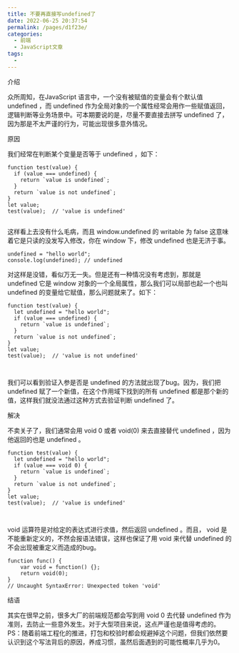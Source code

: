 ```yaml
---
title: 不要再直接写undefined了
date: 2022-06-25 20:37:54
permalink: /pages/d1f23e/
categories:
  - 前端
  - JavaScript文章
tags:
  - 
---
```

介绍

众所周知，在JavaScript 语言中，一个没有被赋值的变量会有个默认值  undefined ，而 undefined  作为全局对象的一个属性经常会用作一些赋值返回，逻辑判断等业务场景中。可本期要说的是，尽量不要直接去拼写 undefined 了，因为那是不太严谨的行为，可能出现很多意外情况。


原因

我们经常在判断某个变量是否等于 undefined ，如下：

```
function test(value) {
  if (value === undefined) {
    return `value is undefined`;
  }
  return `value is not undefined`;
}
let value;
test(value);  // 'value is undefined'


```

这样看上去没有什么毛病，而且 window.undefined 的 writable 为 false 这意味着它是只读的没发写入修改，你在 window 下，修改 undefined 也是无济于事。


```
undefined = "hello world";
console.log(undefined); // undefined
```

对这样是没错，看似万无一失。但是还有一种情况没有考虑到，那就是 undefined 它是 window 对象的一个全局属性，那么我们可以局部也起一个也叫 undefined 的变量给它赋值，那么问题就来了。如下：

```
function test(value) {
  let undefined = "hello world";
  if (value === undefined) {
    return `value is undefined`;
  }
  return `value is not undefined`;
}
let value;
test(value);  // 'value is not undefined'



```

我们可以看到验证入参是否是 undefined 的方法就出现了bug。因为，我们把 undefined 赋了一个新值，在这个作用域下找到的所有 undefined 都是那个新的值，这样我们就没法通过这种方式去验证判断 undefined 了。

解决

不卖关子了，我们通常会用 void 0 或者 void(0) 来去直接替代 undefined ，因为他返回的也是 undefined 。

```
function test(value) {
  let undefined = "hello world";
  if (value === void 0) {
    return `value is undefined`;
  }
  return `value is not undefined`;
}
let value;
test(value);  // 'value is undefined'



```

void 运算符是对给定的表达式进行求值，然后返回 undefined 。而且， void 是不能重新定义的，不然会报语法错误，这样也保证了用 void 来代替 undefined 的不会出现被重定义而造成的bug。

```
function func() { 
    var void = function() {}; 
    return void(0); 
}
// Uncaught SyntaxError: Unexpected token 'void'
```

结语

其实在很早之前，很多大厂的前端规范都会写到用 void 0 去代替 undefined 作为准则，去防止一些意外发生。对于大型项目来说，这点严谨也是值得考虑的。
PS：随着前端工程化的推进，打包和校验时都会规避掉这个问题，但我们依然要认识到这个写法背后的原因，养成习惯，虽然后面遇到的可能性概率几乎为0。

